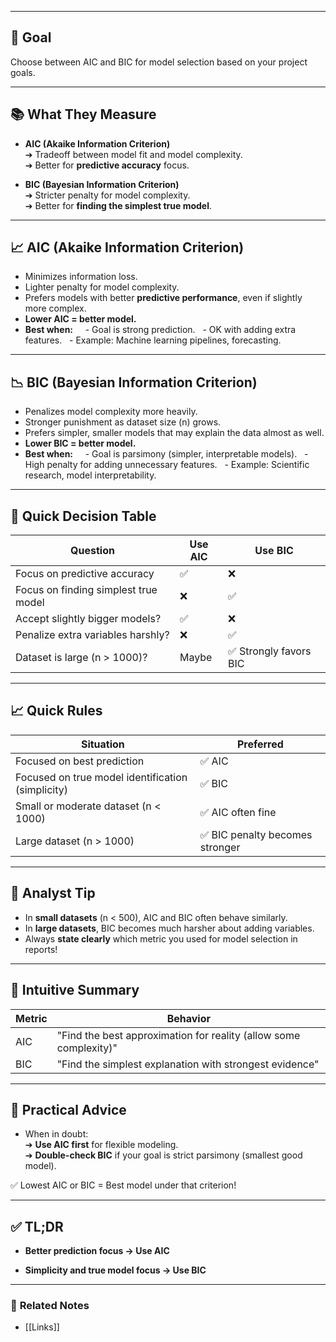 ___
## 🎯 Goal
Choose between AIC and BIC for model selection based on your project goals.
___
## 📚 What They Measure

- **AIC (Akaike Information Criterion)**  
  ➔ Tradeoff between model fit and model complexity.  
  ➔ Better for **predictive accuracy** focus.

- **BIC (Bayesian Information Criterion)**  
  ➔ Stricter penalty for model complexity.  
  ➔ Better for **finding the simplest true model**.

---

## 📈 AIC (Akaike Information Criterion)
- Minimizes information loss.
- Lighter penalty for model complexity.
- Prefers models with better **predictive performance**, even if slightly more complex.
- **Lower AIC = better model.**
- **Best when:**  
  - Goal is strong prediction.
  - OK with adding extra features.
  - Example: Machine learning pipelines, forecasting.

---

## 📉 BIC (Bayesian Information Criterion)
- Penalizes model complexity more heavily.
- Stronger punishment as dataset size (n) grows.
- Prefers simpler, smaller models that may explain the data almost as well.
- **Lower BIC = better model.**
- **Best when:**  
  - Goal is parsimony (simpler, interpretable models).
  - High penalty for adding unnecessary features.
  - Example: Scientific research, model interpretability.

---

## 🧠 Quick Decision Table

| Question                           | Use AIC | Use BIC |
|------------------------------------|---------|---------|
| Focus on predictive accuracy       | ✅      | ❌      |
| Focus on finding simplest true model | ❌    | ✅      |
| Accept slightly bigger models?     | ✅      | ❌      |
| Penalize extra variables harshly?  | ❌      | ✅      |
| Dataset is large (n > 1000)?        | Maybe   | ✅ Strongly favors BIC |
___
## 📈 Quick Rules

| Situation                                         | Preferred                      |
| ------------------------------------------------- | ------------------------------ |
| Focused on best prediction                        | ✅ AIC                          |
| Focused on true model identification (simplicity) | ✅ BIC                          |
| Small or moderate dataset (n < 1000)              | ✅ AIC often fine               |
| Large dataset (n > 1000)                          | ✅ BIC penalty becomes stronger |
___

## 📘 Analyst Tip

- In **small datasets** (n < 500), AIC and BIC often behave similarly.
- In **large datasets**, BIC becomes much harsher about adding variables.
- Always **state clearly** which metric you used for model selection in reports!
---

## 🧠 Intuitive Summary

| Metric | Behavior |
|--------|----------|
| AIC    | "Find the best approximation for reality (allow some complexity)" |
| BIC    | "Find the simplest explanation with strongest evidence" |

---

## 🎯 Practical Advice

- When in doubt:  
  ➔ **Use AIC first** for flexible modeling.  
  ➔ **Double-check BIC** if your goal is strict parsimony (smallest good model).

✅ Lowest AIC or BIC = Best model under that criterion!

___
## ✅ TL;DR

- **Better prediction focus → Use AIC**  

- **Simplicity and true model focus → Use BIC**

---
### 🔗 **Related Notes**

- [[Links]]